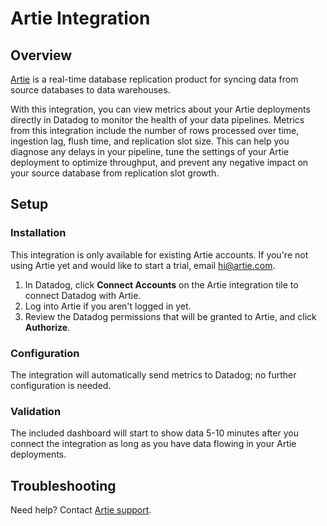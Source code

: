 # Artie Integration

## Overview

[Artie][1] is a real-time database replication product for syncing data from source databases to data warehouses.

With this integration, you can view metrics about your Artie deployments directly in Datadog to monitor the health of your data pipelines. Metrics from this integration include the number of rows processed over time, ingestion lag, flush time, and replication slot size. This can help you diagnose any delays in your pipeline, tune the settings of your Artie deployment to optimize throughput, and prevent any negative impact on your source database from replication slot growth.

## Setup

### Installation

This integration is only available for existing Artie accounts. If you're not using Artie yet and would like to start a trial, email [hi@artie.com][2].

1. In Datadog, click **Connect Accounts** on the Artie integration tile to connect Datadog with Artie.
2. Log into Artie if you aren't logged in yet.
3. Review the Datadog permissions that will be granted to Artie, and click **Authorize**.

### Configuration

The integration will automatically send metrics to Datadog; no further configuration is needed.

### Validation

The included dashboard will start to show data 5-10 minutes after you connect the integration as long as you have data flowing in your Artie deployments.

## Troubleshooting

Need help? Contact [Artie support][3].

[1]: https://www.artie.com/
[2]: mailto:hi@artie.com
[3]: mailto:hi@artie.com
